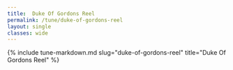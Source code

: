 ```yaml
---
title:  Duke Of Gordons Reel
permalink: /tune/duke-of-gordons-reel
layout: single
classes: wide
---
```

{% include tune-markdown.md slug="duke-of-gordons-reel" title="Duke Of Gordons Reel" %}

